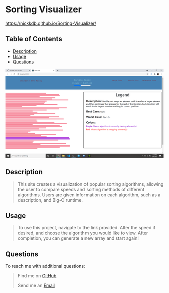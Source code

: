 # Sorting Visualizer

https://nickkdb.github.io/Sorting-Visualizer/
    
## Table of Contents
- [Description](#Description)
- [Usage](#Usage)
- [Questions](#Questions)

<img src= "./app/src/utils/screenshot.png" alt= "screenshot">

## Description
> This site creates a visualization of popular sorting algorithms, allowing the user to compare speeds and sorting methods of different algorithms. Users are given information on each algorithm, such as a description, and Big-O runtime. 

## Usage
> To use this project, navigate to the link provided. Alter the speed if desired, and choose the algorithm you would like to view. After completion, you can generate a new array and start again!

## Questions
To reach me with additional questions:
>
> Find me on [GitHub](https://github.com/nickkdb)
>
> Send me an [Email](mailto:nborges.dev@gmail.com)
